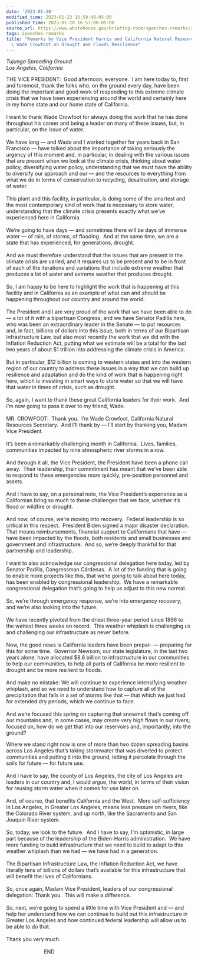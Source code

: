 ```yaml
---
date: '2023-01-20'
modified_time: 2023-01-23 16:59:49-05:00
published_time: 2023-01-20 16:57:00-05:00
source_url: https://www.whitehouse.gov/briefing-room/speeches-remarks/2023/01/20/remarks-by-vice-president-harris-and-california-natural-resources-secretary-wade-crowfoot-on-drought-and-flood-resilience/
tags: speeches-remarks
title: "Remarks by Vice President Harris and California Natural Resources Secretary\
  \ Wade Crowfoot on Drought and Flood\_Resilience"
---
```

 
*Tujunga Spreading Ground  
Los Angeles, California*

THE VICE PRESIDENT:  Good afternoon, everyone.  I am here today to,
first and foremost, thank the folks who, on the ground every day, have
been doing the important and good work of responding to this extreme
climate crisis that we have been experiencing around the world and
certainly here in my home state and our home state of California.  
   
I want to thank Wade Crowfoot for always doing the work that he has done
throughout his career and being a leader on many of these issues, but,
in particular, on the issue of water.  
   
We have long — and Wade and I worked together for years back in San
Francisco — have talked about the importance of taking seriously the
urgency of this moment and, in particular, in dealing with the various
issues that are present when we look at the climate crisis, thinking
about water policy, diversifying water policy, understanding that we
must have the ability to diversify our approach and our — and the
resources to everything from what we do in terms of conservation to
recycling, desalination, and storage of water.  
   
This plant and this facility, in particular, is doing some of the
smartest and the most contemporary kind of work that is necessary to
store water, understanding that the climate crisis presents exactly what
we’ve experienced here in California.  
   
We’re going to have days — and sometimes there will be days of immense
water — of rain, of storms, of flooding.  And at the same time, we are a
state that has experienced, for generations, drought.   
   
And we must therefore understand that the issues that are present in the
climate crisis are varied, and it requires us to be present and to be in
front of each of the iterations and variations that include extreme
weather that produces a lot of water and extreme weather that produces
drought.  
   
So, I am happy to be here to highlight the work that is happening at
this facility and in California as an example of what can and should be
happening throughout our country and around the world.  
   
The President and I are very proud of the work that we have been able to
do — a lot of it with a bipartisan Congress; and we have Senator Padilla
here, who was been an extraordinary leader in the Senate — to put
resources and, in fact, billions of dollars into this issue, both in
terms of our Bipartisan Infrastructure Law, but also most recently the
work that we did with the Inflation Reduction Act, putting what we
estimate will be a total for the last two years of about $1 trillion
into addressing the climate crisis in America.  
   
But in particular, $12 billion is coming to western states and into the
western region of our country to address these issues in a way that we
can build up resilience and adaptation and do the kind of work that is
happening right here, which is investing in smart ways to store water so
that we will have that water in times of crisis, such as drought.  
   
So, again, I want to thank these great California leaders for their
work.  And I’m now going to pass it over to my friend, Wade.  
   
MR. CROWFOOT:  Thank you.  I’m Wade Crowfoot, California Natural
Resources Secretary.  And I’ll thank by — I’ll start by thanking you,
Madam Vice President.  
   
It’s been a remarkably challenging month in California.  Lives,
families, communities impacted by nine atmospheric river storms in a
row.  
   
And through it all, the Vice President, the President have been a phone
call away.  Their leadership, their commitment has meant that we’ve been
able to respond to these emergencies more quickly, pre-position
personnel and assets.  
   
And I have to say, on a personal note, the Vice President’s experience
as a Californian bring so much to these challenges that we face, whether
it’s flood or wildfire or drought.  
   
And now, of course, we’re moving into recovery.  Federal leadership is
so critical in this respect.  President Biden signed a major disaster
declaration.  That means reimbursements, financial support to
Californians that have — have been impacted by the floods, both
residents and small businesses and government and infrastructure.  And
so, we’re deeply thankful for that partnership and leadership.  
   
I want to also acknowledge our congressional delegation here today, led
by Senator Padilla, Congressman Cárdenas.  A lot of the funding that is
going to enable more projects like this, that we’re going to talk about
here today, has been enabled by congressional leadership.  We have a
remarkable congressional delegation that’s going to help us adjust to
this new normal.  
   
So, we’re through emergency response, we’re into emergency recovery, and
we’re also looking into the future.  
   
We have recently pivoted from the driest three-year period since 1896 to
the wettest three weeks on record.  This weather whiplash is challenging
us and challenging our infrastructure as never before.  
   
Now, the good news is California leaders have been prepar- — preparing
for this for some time.  Governor Newsom, our state legislature, in the
last two years alone, have allocated $8.6 billion to infrastructure in
our communities to help our communities, to help all parts of California
be more resilient to drought and be more resilient to floods.  
   
And make no mistake: We will continue to experience intensifying weather
whiplash, and so we need to understand how to capture all of the
precipitation that falls in a set of storms like that — that which we
just had for extended dry periods, which we continue to face.  
   
And we’re focused this spring on capturing that snowmelt that’s coming
off our mountains and, in some cases, may create very high flows in our
rivers; focused on, how do we get that into our reservoirs and,
importantly, into the ground?   
  
Where we stand right now is one of more than two dozen spreading basins
across Los Angeles that’s taking stormwater that was diverted to protect
communities and putting it into the ground, letting it percolate through
the soils for future — for future use.  
   
And I have to say, the county of Los Angeles, the city of Los Angeles
are leaders in our country and, I would argue, the world, in terms of
their vision for reusing storm water when it comes for use later on.   
   
And, of course, that benefits California and the West.  More
self-sufficiency in Los Angeles, in Greater Los Angeles, means less
pressure on rivers, like the Colorado River system, and up north, like
the Sacramento and San Joaquin River system.  
   
So, today, we look to the future.  And I have to say, I’m optimistic, in
large part because of the leadership of the Biden-Harris
administration.  We have more funding to build infrastructure that we
need to build to adapt to this weather whiplash than we had — we have
had in a generation.  
   
The Bipartisan Infrastructure Law, the Inflation Reduction Act, we have
literally tens of billions of dollars that’s available for this
infrastructure that will benefit the lives of Californians.  
   
So, once again, Madam Vice President, leaders of our congressional
delegation: Thank you.  This will make a difference.  
   
So, next, we’re going to spend a little time with Vice President and —
and help her understand how we can continue to build out this
infrastructure in Greater Los Angeles and how continued federal
leadership will allow us to be able to do that.  
   
Thank you very much.  
   
                          END  
  
